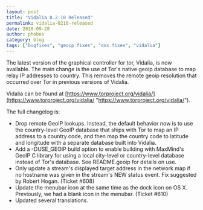 ```yaml
---
layout: post
title: "Vidalia 0.2.10 Released"
permalink: vidalia-0210-released
date: 2010-09-28
author: phobos
category: blog
tags: ["bugfixes", "geoip fixes", "osx fixes", "vidalia"]
---
```


The latest version of the graphical controller for tor, Vidalia, is now available. The main change is the use of Tor's native geoip database to map relay IP addresses to country. This removes the remote geoip resolution that occurred over Tor in previous versions of Vidalia.

Vidalia can be found at [https://www.torproject.org/vidalia/](https://www.torproject.org/vidalia/ "https://www.torproject.org/vidalia/").

The full changelog is:

- Drop remote GeoIP lookups. Instead, the default behavior now is to use the country-level GeoIP database that ships with Tor to map an IP address to a country code, and then map the country code to latitude and longitude with a separate database built into Vidalia.
- Add a -DUSE\_GEOIP build option to enable building with MaxMind's GeoIP C library for using a local city-level or country-level database instead of Tor's database. See README.geoip for details on use.
- Only update a stream's displayed target address in the network map if no hostname was given in the stream's NEW status event. Fix suggested by Robert Hogan. (Ticket #608)
- Update the menubar icon at the same time as the dock icon on OS X. Previously, we had a blank icon in the menubar. (Ticket #610)
- Updated several translations.

